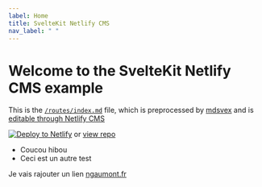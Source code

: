 ```yaml
---
label: Home
title: SvelteKit Netlify CMS
nav_label: " "
---
```

# Welcome to the SvelteKit Netlify CMS example

This is the [`/routes/index.md`](https://github.com/buhrmi/sveltekit-netlify-cms/blob/main/src/routes/index.md) file, which is preprocessed by [mdsvex](https://mdsvex.com) and is <a href="https://serene-volhard-7373c2.netlify.app/admin/#" target="_blank">editable through Netlify CMS</a>

[![Deploy to Netlify](https://www.netlify.com/img/deploy/button.svg)](https://app.netlify.com/start/deploy?repository=https://github.com/buhrmi/sveltekit-netlify-cms&stack=cms) or [view repo](https://github.com/buhrmi/sveltekit-netlify-cms)

* Coucou hibou
* Ceci est un autre test

Je vais rajouter un lien [ngaumont.fr](ngaumont.fr)